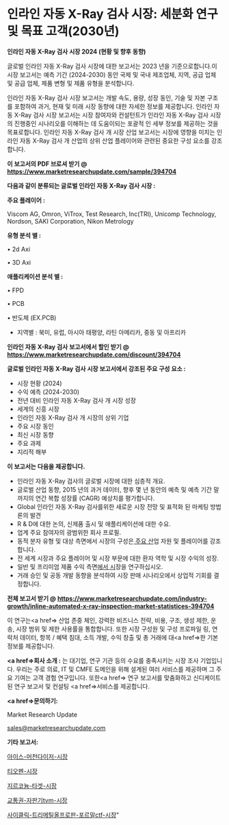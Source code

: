 # 인라인 자동 X-Ray 검사 시장: 세분화 연구 및 목표 고객(2030년)

<strong>인라인 자동 X-Ray 검사 시장 2024 (현황 및 향후 동향)</strong>

글로벌 인라인 자동 X-Ray 검사 시장에 대한 보고서는 2023 년을 기준으로합니다.이 시장 보고서는 예측 기간 (2024-2030) 동안 국제 및 국내 제조업체, 지역, 공급 업체 및 공급 업체, 제품 변형 및 제품 유형을 분석합니다.

인라인 자동 X-Ray 검사 시장 보고서는 개발 속도, 용량, 성장 동인, 기술 및 자본 구조를 포함하여 과거, 현재 및 미래 시장 동향에 대한 자세한 정보를 제공합니다. 인라인 자동 X-Ray 검사 시장 보고서는 시장 참여자와 컨설턴트가 인라인 자동 X-Ray 검사 시장의 진행중인 시나리오를 이해하는 데 도움이되는 포괄적 인 세부 정보를 제공하는 것을 목표로합니다. 인라인 자동 X-Ray 검사 개 시장 산업 보고서는 시장에 영향을 미치는 인라인 자동 X-Ray 검사 개 산업의 상위 산업 플레이어와 관련된 중요한 구성 요소를 강조합니다.



<strong>이 보고서의 PDF 브로셔 받기 @ <a href=https://www.marketresearchupdate.com/sample/394704>https://www.marketresearchupdate.com/sample/394704</a></strong>



<strong>다음과 같이 분류되는 글로벌 인라인 자동 X-Ray 검사 시장 :</strong>



<strong>주요 플레이어 :</strong>

Viscom AG, Omron, ViTrox, Test Research, Inc(TRI), Unicomp Technology, Nordson, SAKI Corporation, Nikon Metrology



<strong>유형 분석 별 :</strong>

• 2d Axi

• 3D Axi



<strong>애플리케이션 분석 별 :</strong>

• FPD

• PCB

• 반도체 (EX.PCB)

<ul>
  <li>지역별 : 북미, 유럽, 아시아 태평양, 라틴 아메리카, 중동 및 아프리카</li>
</ul>


<strong>인라인 자동 X-Ray 검사 보고서에서 할인 받기 @ <a href=https://www.marketresearchupdate.com/discount/394704>https://www.marketresearchupdate.com/discount/394704</a></strong>



<strong>글로벌 인라인 자동 X-Ray 검사 시장 보고서에서 강조된 주요 구성 요소 :</strong>
<ul>
  <li>시장 현황 (2024)</li>
  <li>수익 예측 (2024-2030)</li>
  <li>전년 대비 인라인 자동 X-Ray 검사 개 시장 성장</li>
  <li>세계의 신흥 시장</li>
  <li>인라인 자동 X-Ray 검사 개 시장의 상위 기업</li>
  <li>주요 시장 동인</li>
  <li>최신 시장 동향</li>
  <li>주요 과제</li>
  <li>지리적 해부</li>
</ul>


<strong>이 보고서는 다음을 제공합니다.</strong>
<ul>
  <li>인라인 자동 X-Ray 검사의 글로벌 시장에 대한 심층적 개요.</li>
  <li>글로벌 산업 동향, 2015 년의 과거 데이터, 향후 몇 년 동안의 예측 및 예측 기간 말까지의 연간 복합 성장률 (CAGR) 예상치를 평가합니다.</li>
  <li>Global 인라인 자동 X-Ray 검사를위한 새로운 시장 전망 및 표적화 된 마케팅 방법론의 발견</li>
  <li>R &amp; D에 대한 논의, 신제품 출시 및 애플리케이션에 대한 수요.</li>
  <li>업계 주요 참여자의 광범위한 회사 프로필.</li>
  <li>동적 분자 유형 및 대상 측면에서 시장의 구성은<a href=> 주요 산</a>업 자원 및 플레이어를 강조합니다.</li>
  <li>전 세계 시장과 주요 플레이어 및 시장 부문에 대한 환자 역학 및 시장 수익의 성장.</li>
  <li>일반 및 프리미엄 제품 수익 측면<a href=>에서 시</a>장을 연구하십시오.</li>
  <li>거래 승인 및 공동 개발 동향을 분석하여 시장 판매 시나리오에서 상업적 기회를 결정합니다.</li>
</ul>



<strong>전체 보고서 받기 @ <a href=https://www.marketresearchupdate.com/industry-growth/inline-automated-x-ray-inspection-market-statistices-394704>https://www.marketresearchupdate.com/industry-growth/inline-automated-x-ray-inspection-market-statistices-394704</a></strong>

이 연구는<a href=> 산업 존중</a> 체인, 강력한 비즈니스 전략, 비용, 구조, 생성 제한, 운송, 시장 범위 및 제한 사용률을 통합합니다. 또한 시장 구성원 및 구성 프로파일 링, 연락처 데이터, 항목 / 혜택 침대, 소득 개발, 수익 창출 및 총 거래에 대<a href=>한 기본 </a>정보를 제공합니다.



<strong><a href=>회사 소</a>개 :</strong>
는 대기업, 연구 기관 등의 수요를 충족시키는 시장 조사 기업입니다. 우리는 주로 의료, IT 및 CMFE 도메인을 위해 설계된 여러 서비스를 제공하며 그 주요 기여는 고객 경험 연구입니다. 또한<a href=> 연구 보</a>고서를 맞춤화하고 신디케이트 된 연구 보고서 및 컨설팅 <a href=>서비스</a>를 제공합니다.



<strong><a href=>문의하기:</a></strong>

Market Research Update

sales@marketresearchupdate.com



<strong>기타 보고서:</strong>

<a href=https://www.linkedin.com/pulse/아이스-머천다이저-시장-진입-전략-및-위험-평가2029년-isdailynews/>아이스-머천다이저-시장</a>

<a href=https://www.linkedin.com/pulse/티오펜-시장-세분화-연구-및-목표-고객2029년-market-matrix-musings-analysis-ezjof/>티오펜-시장</a>

<a href=https://www.linkedin.com/pulse/지르코늄-타겟-시장-세분화-연구-및-목표-고객2029년-trendsetters-talk-360-analysis-x5krf/>지르코늄-타겟-시장</a>

<a href=https://www.linkedin.com/pulse/교통권-자판기tvm-시장-현재-및-미래-성장-2030-data-dive-diaries-24-analysis-qzszf/>교통권-자판기tvm-시장</a>

<a href=https://www.linkedin.com/pulse/사이클릭-트리메틸올프로판-포르말ctf-시장-현재-및-미래-성장-2029-plekf/>사이클릭-트리메틸올프로판-포르말ctf-시장</a>"
